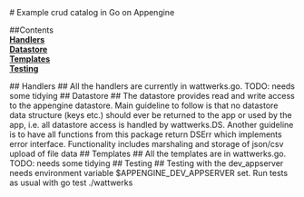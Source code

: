 <A name="toc0_1" title="Wattwerks"/>
# Example crud catalog in Go on Appengine

##Contents     
**<a href="toc1_1">Handlers</a>**  
**<a href="toc1_2">Datastore</a>**  
**<a href="toc1_3">Templates</a>**  
**<a href="toc1_4">Testing</a>**   


<A name="toc1_1" title="Handlers" />
## Handlers ##
All the handlers are currently in wattwerks.go. TODO: needs some tidying
<A name="toc1_2" title="Datastore" />
## Datastore ##
The datastore provides read and write access to the appengine datastore. Main guideline to follow is that no datastore data structure (keys etc.) should ever be returned to the app or used by the app, i.e. all datastore access is handled by wattwerks.DS.  Another guideline is to have all functions from this package return DSErr which implements error interface.
Functionality includes marshaling and storage of json/csv upload of file data
<A name="toc1_3" title="Templates" />
## Templates ##
All the templates are in wattwerks.go. TODO: needs some tidying
<A name="toc1_4" title="Tests" />
## Testing ##
Testing with the dev_appserver needs environment variable $APPENGINE_DEV_APPSERVER set. Run tests as usual with go test ./wattwerks
